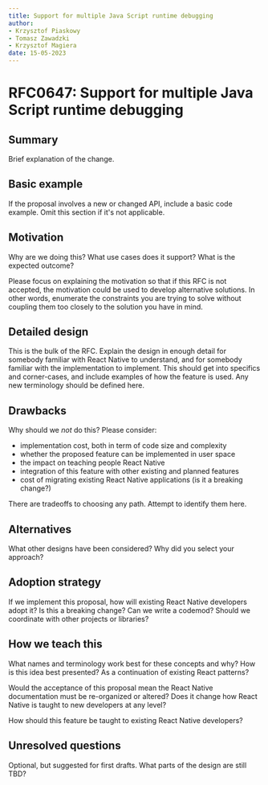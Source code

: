 ```yaml
---
title: Support for multiple Java Script runtime debugging
author:
- Krzysztof Piaskowy
- Tomasz Zawadzki
- Krzysztof Magiera
date: 15-05-2023
---
```


# RFC0647: Support for multiple Java Script runtime debugging

## Summary

Brief explanation of the change.

## Basic example

If the proposal involves a new or changed API, include a basic code example. Omit this section if it's not applicable.

## Motivation

Why are we doing this? What use cases does it support? What is the expected outcome?

Please focus on explaining the motivation so that if this RFC is not accepted, the motivation could be used to develop alternative solutions. In other words, enumerate the constraints you are trying to solve without coupling them too closely to the solution you have in mind.

## Detailed design

This is the bulk of the RFC. Explain the design in enough detail for somebody familiar with React Native to understand, and for somebody familiar with the implementation to implement. This should get into specifics and corner-cases, and include examples of how the feature is used. Any new terminology should be defined here.

## Drawbacks

Why should we _not_ do this? Please consider:

- implementation cost, both in term of code size and complexity
- whether the proposed feature can be implemented in user space
- the impact on teaching people React Native
- integration of this feature with other existing and planned features
- cost of migrating existing React Native applications (is it a breaking change?)

There are tradeoffs to choosing any path. Attempt to identify them here.

## Alternatives

What other designs have been considered? Why did you select your approach?

## Adoption strategy

If we implement this proposal, how will existing React Native developers adopt it? Is this a breaking change? Can we write a codemod? Should we coordinate with other projects or libraries?

## How we teach this

What names and terminology work best for these concepts and why? How is this idea best presented? As a continuation of existing React patterns?

Would the acceptance of this proposal mean the React Native documentation must be re-organized or altered? Does it change how React Native is taught to new developers at any level?

How should this feature be taught to existing React Native developers?

## Unresolved questions

Optional, but suggested for first drafts. What parts of the design are still TBD?
